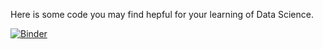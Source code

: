 Here is some code you may find hepful for your learning of Data Science.

[![Binder](https://mybinder.org/badge_logo.svg)](https://mybinder.org/v2/gh/datsoftlyngby/soft2021spring-ds/HEAD)
